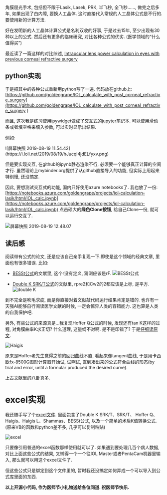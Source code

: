 <!--
.. title: 角膜屈光手术后IOL计算
.. slug: IOL_calculate_with_post_conrea_refractive_surgery
.. date: 2019-8-19 12:00:00 UTC+08:00
.. tags: ophthalmology
.. category: ophthalmology
.. link:
.. description:
.. type: text
-->

角膜屈光手术, 包括但不限于Lasik, Lasek, PRK, 半飞秒, 全飞秒……, 做完之后多年, 如果出现了白内障, 要换人工晶体. 这时直接代入常规的人工晶体公式是不行的. 要使用新的计算方法.

好在发明新的人工晶体计算公式是名利双收的好事, 于是过去15年, 至少出现有30种以上的公式. 然后还有更多的临床研究, 对比各种公式的优劣. (医学领域的“什么值得买”)

最近读了一篇这样的对比综述, [Intraocular lens power calculation in eyes with previous corneal refractive surgery](https://www.ncbi.nlm.nih.gov/pmc/articles/PMC6053834/)

## python实现

于是把其中的各种公式重新用python写了一遍. 代码放在github上: 
[https://github.com/goldengrape/IOL_calculate_with_post_corneal_refractive_surgery](https://github.com/goldengrape/IOL_calculate_with_post_corneal_refractive_surgery
)

<!-- TEASER_END -->

而且, 这次我是练习使用ipywidget做成了交互式的jupyter笔记本. 可以使用滑动条或者填空格来填入参数, 可以实时显示出结果.

例如:
<!-- TEASER_END -->![屏幕快照 2019-08-19 11.54.42](https://i.loli.net/2019/08/19/hJucql4jdELfyxv.png)

但是要实现交互, 在github的ipynb静态渲染不行, 必须要一个能够真正计算的空间才行. 虽然理论上mybinder.org提供了从github直接导入的功能, 但实际上用起来特别慢, 还没搞定. 

因此, 要想测试交互式的功能, 国内只好使用azure notebooks了. 我也放了一份: [https://notebooks.azure.com/goldengrape/projects/iol-calculation-lasik/html/IOL_calc.ipynb](https://notebooks.azure.com/goldengrape/projects/iol-calculation-lasik/html/IOL_calc.ipynb) 点击硕大的**绿色Clone按钮**, 给自己Clone一份, 就可以运行交互了. 

![屏幕快照 2019-08-19 12.48.07](https://i.loli.net/2019/08/19/8p3TeWOG5Alfdcs.png)

## 读后感

阅读带有公式的论文, 还是应该自己亲手复现一下.即使是这个领域的经典文章, 里面也有很多错误. 比如: 

* [BESSt公式](https://sci-hub.tw/10.1016/j.jcrs.2006.08.037)的文献里, 这个r没有定义, 猜测应该是rF.
![BESSt公式](https://i.loli.net/2019/08/19/KS6T4azZOhjdLv9.png)

* [Double K SRK/T公式](https://www.ncbi.nlm.nih.gov/pubmed/14670413)的文献里, rpre2和Cw2的2都应该是上标, 是平方.
![double K](https://i.loli.net/2019/08/19/UJnhDqfbxR7eGgF.png)

到不完全是吹毛求疵, 而是你直接对着文献敲代码运行结果肯定是错的. 也许有一天强AI能够自行阅读医学文献的时候, 一定会惊异人类的容错能力. 这也算是人类的自我保护吧.

另外, 有些公式的来源真是...我复现Hoffer Q公式的时候, 发现还有tan K这样的过程, 对角膜曲率K求正切? 什么道理, 这量纲不对啊. 是不是印错了? 于是[仔细读原文](https://sci-hub.tw/10.1016/S0886-3350(13)80338-0).

![Haigis](https://i.loli.net/2019/08/19/Xch1WpuDea6kJ42.png)

原来是Hoffer老先生觉得之前的回归曲线不直, 看起来像tangent曲线, 于是用卡西欧fx-8500G图形计算器开始试, 试啊试, 直到凑出来的公式符合曲线的形态(by trial and error, until a formular produced the desired curve).

上古文献里的八卦真多.

# excel实现

<!-- 考虑到真正的眼科医生, 是不大可能认真看python程序的, 也不大可能真的去点一下azure notebooks上的clone按钮, 更不可能有一天自己写个处理数据的程序, 用import把我写好的公式导入.  -->
<!-- 
(是的, 我了解你们, 看看“什么值得买”类的评测才是临床看病的正经事, 至于原理不重要, 实现反正机器都有内置的. 我对你们很绝望, 但我仍然爱你们) -->

我还随手写了个[excel文件](https://github.com/goldengrape/IOL_calculate_with_post_corneal_refractive_surgery/raw/master/IOL_calc.xlsx).
里面包含了Double K SRK/T、SRK/T、 Hoffer Q、Haigis、Haigis L、Shammas、BESSt公式, 以及一个简单的术后K值转换公式. (原来VB的函数和python差不多, 几乎可以复制粘贴)

![excel](https://i.loli.net/2019/08/19/H8hRcxvlanGTspz.png)

只要像引用普通的excel函数那样使用就可以了. 如果遇到要处理几百个病人数据, 对比上面这些公式的结果, 又懒得一个一个往IOL Master或者PentaCam机器里输入, 那么就可以用这个excel文件了. 

但这些公式只是绑定到这个文件里的, 暂时我还没搞定如何弄成一个可以导入到公式库里面的东西. 

**以上开源小代码, 作为医师节小礼物送给各位同道. 祝医师节快乐.**
